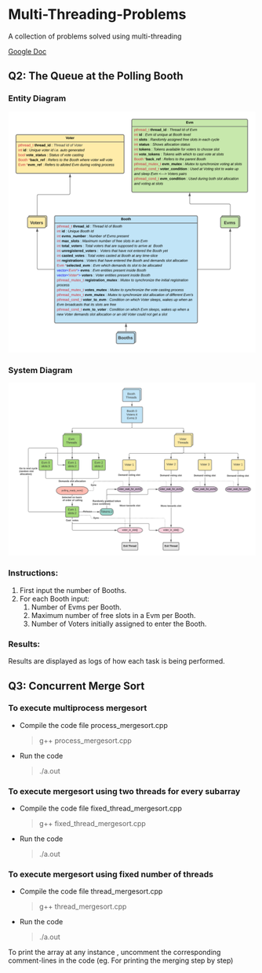 # Multi-Threading-Problems
A collection of problems solved using multi-threading

[Google Doc](https://docs.google.com/document/d/1LH7CpG3SVDEIzdhZy4txEEdMF-oicjZPpAZt9xP3dLE/edit)
## Q2: The Queue at the Polling Booth
### Entity Diagram
![Entity Diagram](/snapshots/evm_entity_diagram.png)
### System Diagram
![Thread Diagram](/snapshots/evm_thread_diagram.png)

### Instructions:
1. First input the number of Booths.
2. For each Booth input:
    1. Number of Evms per Booth.
    2. Maximum number of free slots in a Evm per Booth.
    3. Number of Voters initially assigned to enter the Booth.
### Results:
Results are displayed as logs of how each task is being performed.


## Q3: Concurrent Merge Sort

### To execute multiprocess mergesort
- Compile the code file process_mergesort.cpp 
    >g++ process_mergesort.cpp
- Run the code
    >./a.out
### To execute mergesort using two threads for every subarray
- Compile the code file fixed_thread_mergesort.cpp 
    >g++ fixed_thread_mergesort.cpp
- Run the code
    >./a.out
### To execute mergesort using fixed number of threads
- Compile the code file thread_mergesort.cpp 
    >g++ thread_mergesort.cpp
- Run the code
    >./a.out

To print the array at any instance , uncomment the corresponding comment-lines in the code
(eg. For printing the merging step by step)
